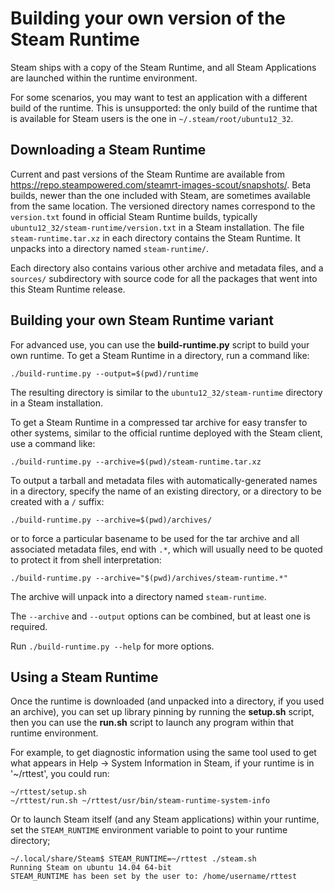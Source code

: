 # Building your own version of the Steam Runtime

Steam ships with a copy of the Steam Runtime, and all Steam Applications
are launched within the runtime environment.

For some scenarios, you
may want to test an application with a different build of the runtime.
This is unsupported: the only build of the runtime that is available
for Steam users is the one in `~/.steam/root/ubuntu12_32`.

## Downloading a Steam Runtime

Current and past versions of the Steam Runtime are available from
<https://repo.steampowered.com/steamrt-images-scout/snapshots/>.
Beta builds, newer than the one included with Steam, are sometimes
available from the same location. The versioned directory names correspond
to the `version.txt` found in official Steam Runtime builds, typically
`ubuntu12_32/steam-runtime/version.txt` in a Steam installation.
The file `steam-runtime.tar.xz` in each directory contains the Steam
Runtime. It unpacks into a directory named `steam-runtime/`.

Each directory also contains various other archive and metadata files,
and a `sources/` subdirectory with source code for all the packages that
went into this Steam Runtime release.

## Building your own Steam Runtime variant

For advanced use, you can use the **build-runtime.py** script to build
your own runtime. To get a Steam Runtime in a directory, run a command
like:

    ./build-runtime.py --output=$(pwd)/runtime

The resulting directory is similar to the `ubuntu12_32/steam-runtime`
directory in a Steam installation.

To get a Steam Runtime in a compressed tar archive for easy transfer to
other systems, similar to the official runtime deployed with the
Steam client, use a command like:

    ./build-runtime.py --archive=$(pwd)/steam-runtime.tar.xz

To output a tarball and metadata files with automatically-generated
names in a directory, specify the name of an existing directory, or a
directory to be created with a `/` suffix:

    ./build-runtime.py --archive=$(pwd)/archives/

or to force a particular basename to be used for the tar archive and all
associated metadata files, end with `.*`, which will usually need to be
quoted to protect it from shell interpretation:

    ./build-runtime.py --archive="$(pwd)/archives/steam-runtime.*"

The archive will unpack into a directory named `steam-runtime`.

The `--archive` and `--output` options can be combined, but at least one
is required.

Run `./build-runtime.py --help` for more options.

## Using a Steam Runtime

Once the runtime is downloaded (and unpacked into a directory, if you used
an archive), you can set up library pinning by running the **setup.sh** script,
then you can use the **run.sh** script to launch any program within that
runtime environment.

For example, to get diagnostic information using the same tool used to get
what appears in Help -> System Information in Steam, if your runtime is in
'~/rttest', you could run:

    ~/rttest/setup.sh
    ~/rttest/run.sh ~/rttest/usr/bin/steam-runtime-system-info

Or to launch Steam itself (and any Steam applications) within your runtime,
set the `STEAM_RUNTIME` environment variable to point to your runtime directory;

    ~/.local/share/Steam$ STEAM_RUNTIME=~/rttest ./steam.sh
    Running Steam on ubuntu 14.04 64-bit
    STEAM_RUNTIME has been set by the user to: /home/username/rttest
